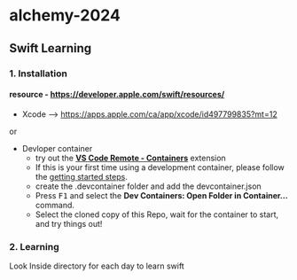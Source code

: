 # alchemy-2024

## Swift Learning

### 1. Installation

#### resource - https://developer.apple.com/swift/resources/

- Xcode --> https://apps.apple.com/ca/app/xcode/id497799835?mt=12

or

- Devloper container
  - try out the **[VS Code Remote - Containers](https://aka.ms/vscode-remote/containers)** extension
  - If this is your first time using a development container, please follow the [getting started steps](https://aka.ms/vscode-remote/containers/getting-started).
  - create the .devcontainer folder and add the devcontainer.json
  - Press <kbd>F1</kbd> and select the **Dev Containers: Open Folder in Container...** command.
  - Select the cloned copy of this Repo, wait for the container to start, and try things out!

### 2. Learning

Look Inside directory for each day to learn swift
